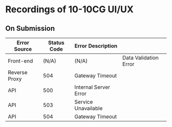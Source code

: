 # Recordings of 10-10CG UI/UX

## On Submission
|Error Source|Status Code|Error Description||
|---|---|---|---|
|Front-end|(N/A)|(N/A)|Data Validation Error|
|Reverse Proxy|504|Gateway Timeout||
|API|500|Internal Server Error||
|API|503|Service Unavailable||
|API|504|Gateway Timeout||
